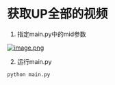 # 获取UP全部的视频

1. 指定main.py中的mid参数

[![image.png](https://i.postimg.cc/MKsyW1Hb/image.png)](https://postimg.cc/crnKhgQr)

2. 运行main.py

```shell
python main.py
```
